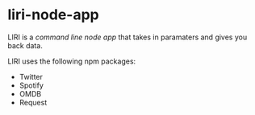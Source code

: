 # liri-node-app

LIRI is a *command line node app* that takes in paramaters and gives you back data.

LIRI uses the following npm packages:

* Twitter
* Spotify
* OMDB
* Request 
